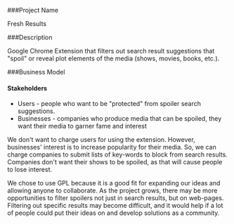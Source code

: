 ###Project Name 

Fresh Results

###Description

Google Chrome Extension that filters out search result suggestions that "spoil" or reveal plot elements of the media (shows, movies, books, etc.). 

###Business Model

#### Stakeholders
* Users - people who want to be "protected" from spoiler search suggestions.
* Businesses - companies who produce media that can be spoiled, they want their media to garner fame and interest

We don't want to charge users for using the extension. However, businesses' interest is to increase popularity for their media. So, we can charge companies to submit lists of key-words to block from search results. Companies don't want their shows to be spoiled, as that will cause people to lose interest.

We chose to use GPL because it is a good fit for expanding our ideas and allowing anyone to collaborate. As the project grows, there may be more opportunities to filter spoilers not just in search results, but on web-pages. Filtering out specific results may become difficult, and it would help if a lot of people could put their ideas on and develop solutions as a community. 
